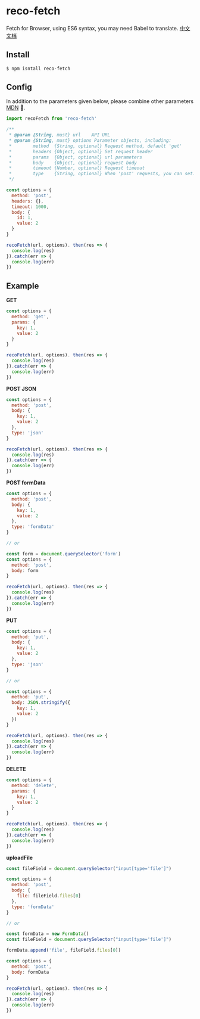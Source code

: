 # reco-fetch

Fetch for Browser, using ES6 syntax, you may need Babel to translate. [中文文档](./docs/README_zh.md)

## Install

```bash
$ npm isntall reco-fetch
```

## Config

In addition to the parameters given below, please combine other parameters [MDN](https://developer.mozilla.org/en-US/docs/Web/API/Fetch_API/Using_Fetch#Supplying_request_options) .

```javascript
import recoFetch from 'reco-fetch'

/**
 * @param {String, must} url    API URL
 * @param {String, must} options Parameter objects, including:
 *        method  {String, optional} Request method, default 'get'
 *        headers {Object, optional} Set request header
 *        params  {Object, optional} url parameters
 *        body    {Object, optional} request body
 *        timeout {Number, optional} Request timeout
 *        type    {String, optional} When 'post' requests, you can set: 'json', 'formData'
 */

const options = {
  method: 'post',
  headers: {},
  timeout: 1000,
  body: {
    id: 1,
    value: 2
  }
}

recoFetch(url, options). then(res => {
  console.log(res)
}).catch(err => {
  console.log(err)
})
```

## Example

**GET**

```javascript
const options = {
  method: 'get',
  params: {
    key: 1,
    value: 2
  }
}

recoFetch(url, options). then(res => {
  console.log(res)
}).catch(err => {
  console.log(err)
})
```

**POST JSON**

```javascript
const options = {
  method: 'post',
  body: {
    key: 1,
    value: 2
  },
  type: 'json'
}

recoFetch(url, options). then(res => {
  console.log(res)
}).catch(err => {
  console.log(err)
})
```

**POST formData**

```javascript
const options = {
  method: 'post',
  body: {
    key: 1,
    value: 2
  },
  type: 'formData'
}

// or

const form = document.querySelector('form')
const options = {
  method: 'post',
  body: form
}

recoFetch(url, options). then(res => {
  console.log(res)
}).catch(err => {
  console.log(err)
})
```

**PUT**

```javascript
const options = {
  method: 'put',
  body: {
    key: 1,
    value: 2
  },
  type: 'json'
}

// or

const options = {
  method: 'put',
  body: JSON.stringify({
    key: 1,
    value: 2
  })
}

recoFetch(url, options). then(res => {
  console.log(res)
}).catch(err => {
  console.log(err)
})
```

**DELETE**

```javascript
const options = {
  method: 'delete',
  params: {
    key: 1,
    value: 2
  }
}

recoFetch(url, options). then(res => {
  console.log(res)
}).catch(err => {
  console.log(err)
})
```

**uploadFile**

```javascript
const fileField = document.querySelector("input[type='file']")

const options = {
  method: 'post',
  body: {
    file: fileField.files[0]
  },
  type: 'formData'
}

// or

const formData = new FormData()
const fileField = document.querySelector("input[type='file']")

formData.append('file', fileField.files[0])

const options = {
  method: 'post',
  body: formData
}

recoFetch(url, options). then(res => {
  console.log(res)
}).catch(err => {
  console.log(err)
})
```
